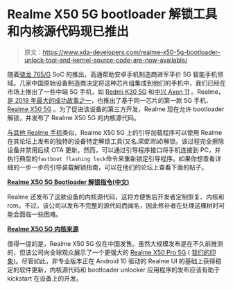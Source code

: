 # Realme X50 5G bootloader 解锁工具和内核源代码现已推出

> 原文：<https://www.xda-developers.com/realme-x50-5g-bootloader-unlock-tool-and-kernel-source-code-are-now-available/>

随着[骁龙 765/G](https://www.xda-developers.com/qualcomm-snapdragon-765-processor-specifications-features/) SoC 的推出，高通帮助安卓手机制造商进军平价 5G 智能手机领域。几家中国原始设备制造商决定将这种芯片组集成到他们的手机中，我们已经在市场上推出了一些中端 5G 手机，如 [Redmi K30 5G](https://www.xda-developers.com/xiaomi-redmi-k30-5g-4g-120hz-display-snapdragon-765g-64mp-sony-imx686-china-launch/) 和[中兴 Axon 11](https://www.xda-developers.com/zte-axon-11-5g-smartphone-specs-pricing-availability/) 。Realme，[是 2019 年最大的成功故事之一](https://www.xda-developers.com/xiaomi-samsung-regain-market-share-india-q4-2019-realme-declined/)，也推出了基于同一芯片的第一款 5G 手机、 [Realme X50 5G](https://www.xda-developers.com/realme-x50-5g-snapdragon-765g-120hz-master-edition-ui/) 。为了促进该设备的第三方开发，Realme 现在允许 bootloader 解锁，并发布了 Realme X50 5G 的内核源代码。

[与其他 Realme 手机](https://www.xda-developers.com/realme-x-bootloader-unlock-kernel-source-code/)类似，Realme X50 5G 上的引导加载程序可以使用 Realme 在其论坛上发布的独特的设备特定解锁工具(又名*深度测试*)解锁。该过程完全擦除设备并禁用后续 OTA 更新。然而，可以通过引导程序接口将手机连接到 PC，并执行典型的`fastboot flashing lock`命令来重新锁定引导程序。如果你想查看详细的一步一步的引导装载解锁指南，可以在他们的论坛上查看下面的帖子。

**[Realme X50 5G Bootloader 解锁指令(中文)](https://www.realmebbs.com/post-details/1243126041673740288)**

Realme 还发布了这款设备的内核源代码，这将方便售后开发者定制恢复、内核和 rom。不过，该公司以发布不完整的源代码而闻名，因此修补者在处理这棵树时可能会面临一些困难。

**[Realme X50 5G 内核来源](https://github.com/realme-kernel-opensource/realmeX50-kernel-source)**

值得一提的是，Realme X50 5G 仅在中国发售。虽然大规模发布是在不久前推测的，但该公司向全球观众展示了一个更强大的 [Realme X50 Pro 5G](https://www.xda-developers.com/realme-x50-pro-snapdragon-865-65w-fast-charging-90hz-display/) ( [我们的印象](https://www.xda-developers.com/realme-x50-pro-5g-hands-on-first-impressions/))。尽管如此，非专业版本正在 Android 10 驱动的 Realme UI 的基础上获得稳定的软件更新，内核源代码和 bootloader unlocker 应用程序的发布应该有助于 kickstart 在设备上的开发。